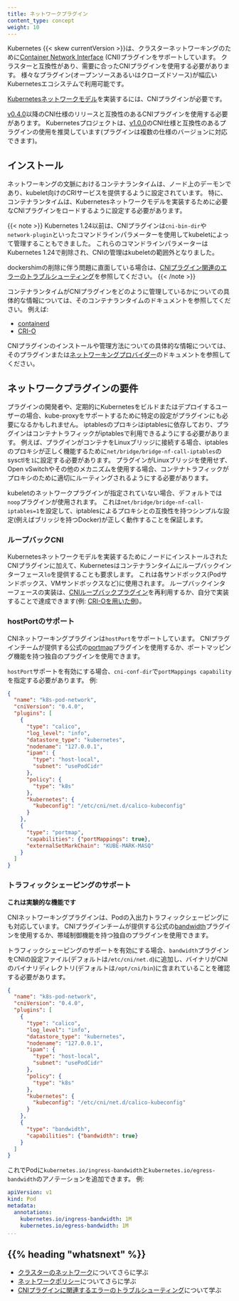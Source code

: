 ```yaml
---
title: ネットワークプラグイン
content_type: concept
weight: 10
---
```



<!-- overview -->

Kubernetes {{< skew currentVersion >}}は、クラスターネットワーキングのために[Container Network Interface](https://github.com/containernetworking/cni) (CNI)プラグインをサポートしています。
クラスターと互換性があり、需要に合ったCNIプラグインを使用する必要があります。
様々なプラグイン(オープンソースあるいはクローズドソース)が幅広いKubernetesエコシステムで利用可能です。

[Kubernetesネットワークモデル](/ja/docs/concepts/services-networking/#the-kubernetes-network-model)を実装するには、CNIプラグインが必要です。

[v0.4.0](https://github.com/containernetworking/cni/blob/spec-v0.4.0/SPEC.md)以降のCNI仕様のリリースと互換性のあるCNIプラグインを使用する必要があります。
Kubernetesプロジェクトは、[v1.0.0](https://github.com/containernetworking/cni/blob/spec-v1.0.0/SPEC.md)のCNI仕様と互換性のあるプラグインの使用を推奨しています(プラグインは複数の仕様のバージョンに対応できます)。

<!-- body -->

## インストール

ネットワーキングの文脈におけるコンテナランタイムは、ノード上のデーモンであり、kubelet向けのCRIサービスを提供するように設定されています。
特に、コンテナランタイムは、Kubernetesネットワークモデルを実装するために必要なCNIプラグインをロードするように設定する必要があります。

{{< note >}}
Kubernetes 1.24以前は、CNIプラグインは`cni-bin-dir`や`network-plugin`といったコマンドラインパラメーターを使用してkubeletによって管理することもできました。
これらのコマンドラインパラメーターはKubernetes 1.24で削除され、CNIの管理はkubeletの範囲外となりました。

dockershimの削除に伴う問題に直面している場合は、[CNIプラグイン関連のエラーのトラブルシューティング](/docs/tasks/administer-cluster/migrating-from-dockershim/troubleshooting-cni-plugin-related-errors/)を参照してください。
{{< /note >}}

コンテナランタイムがCNIプラグインをどのように管理しているかについての具体的な情報については、そのコンテナランタイムのドキュメントを参照してください。
例えば:

- [containerd](https://github.com/containerd/containerd/blob/main/script/setup/install-cni)
- [CRI-O](https://github.com/cri-o/cri-o/blob/main/contrib/cni/README.md)

CNIプラグインのインストールや管理方法についての具体的な情報については、そのプラグインまたは[ネットワーキングプロバイダー](/ja/docs/concepts/cluster-administration/networking/#how-to-implement-the-kubernetes-network-model)のドキュメントを参照してください。

## ネットワークプラグインの要件

プラグインの開発者や、定期的にKubernetesをビルドまたはデプロイするユーザーの場合、kube-proxyをサポートするために特定の設定がプラグインにも必要になるかもしれません。
iptablesのプロキシはiptablesに依存しており、プラグインはコンテナトラフィックがiptablesで利用できるようにする必要があります。
例えば、プラグインがコンテナをLinuxブリッジに接続する場合、iptablesのプロキシが正しく機能するために`net/bridge/bridge-nf-call-iptables`のsysctlを`1`に設定する必要があります。
プラグインがLinuxブリッジを使用せず、Open vSwitchやその他のメカニズムを使用する場合、コンテナトラフィックがプロキシのために適切にルーティングされるようにする必要があります。

kubeletのネットワークプラグインが指定されていない場合、デフォルトでは`noop`プラグインが使用されます。
これは`net/bridge/bridge-nf-call-iptables=1`を設定して、iptablesによるプロキシとの互換性を持つシンプルな設定(例えばブリッジを持つDocker)が正しく動作することを保証します。

### ループバックCNI

Kubernetesネットワークモデルを実装するためにノードにインストールされたCNIプラグインに加えて、Kubernetesはコンテナランタイムにループバックインターフェース`lo`を提供することも要求します。
これは各サンドボックス(Podサンドボックス、VMサンドボックスなど)に使用されます。
ループバックインターフェースの実装は、[CNIループバックプラグイン](https://github.com/containernetworking/plugins/blob/master/plugins/main/loopback/loopback.go)を再利用するか、自分で実装することで達成できます(例: [CRI-Oを用いた例](https://github.com/cri-o/ocicni/blob/release-1.24/pkg/ocicni/util_linux.go#L91))。

### hostPortのサポート

CNIネットワーキングプラグインは`hostPort`をサポートしています。
CNIプラグインチームが提供する公式の[portmap](https://github.com/containernetworking/plugins/tree/master/plugins/meta/portmap)プラグインを使用するか、ポートマッピング機能を持つ独自のプラグインを使用できます。

`hostPort`サポートを有効にする場合、`cni-conf-dir`で`portMappings capability`を指定する必要があります。
例:

```json
{
  "name": "k8s-pod-network",
  "cniVersion": "0.4.0",
  "plugins": [
    {
      "type": "calico",
      "log_level": "info",
      "datastore_type": "kubernetes",
      "nodename": "127.0.0.1",
      "ipam": {
        "type": "host-local",
        "subnet": "usePodCidr"
      },
      "policy": {
        "type": "k8s"
      },
      "kubernetes": {
        "kubeconfig": "/etc/cni/net.d/calico-kubeconfig"
      }
    },
    {
      "type": "portmap",
      "capabilities": {"portMappings": true},
      "externalSetMarkChain": "KUBE-MARK-MASQ"
    }
  ]
}
```

### トラフィックシェーピングのサポート

**これは実験的な機能です**

CNIネットワーキングプラグインは、Podの入出力トラフィックシェーピングにも対応しています。
CNIプラグインチームが提供する公式の[bandwidth](https://github.com/containernetworking/plugins/tree/master/plugins/meta/bandwidth)プラグインを使用するか、帯域制御機能を持つ独自のプラグインを使用できます。

トラフィックシェーピングのサポートを有効にする場合、`bandwidth`プラグインをCNIの設定ファイル(デフォルトは`/etc/cni/net.d`)に追加し、バイナリがCNIのバイナリディレクトリ(デフォルトは`/opt/cni/bin`)に含まれていることを確認する必要があります。

```json
{
  "name": "k8s-pod-network",
  "cniVersion": "0.4.0",
  "plugins": [
    {
      "type": "calico",
      "log_level": "info",
      "datastore_type": "kubernetes",
      "nodename": "127.0.0.1",
      "ipam": {
        "type": "host-local",
        "subnet": "usePodCidr"
      },
      "policy": {
        "type": "k8s"
      },
      "kubernetes": {
        "kubeconfig": "/etc/cni/net.d/calico-kubeconfig"
      }
    },
    {
      "type": "bandwidth",
      "capabilities": {"bandwidth": true}
    }
  ]
}
```

これでPodに`kubernetes.io/ingress-bandwidth`と`kubernetes.io/egress-bandwidth`のアノテーションを追加できます。
例:

```yaml
apiVersion: v1
kind: Pod
metadata:
  annotations:
    kubernetes.io/ingress-bandwidth: 1M
    kubernetes.io/egress-bandwidth: 1M
...
```

## {{% heading "whatsnext" %}}

- [クラスターのネットワーク](/ja/docs/concepts/cluster-administration/networking/)についてさらに学ぶ
- [ネットワークポリシー](/ja/docs/concepts/services-networking/network-policies/)についてさらに学ぶ
- [CNIプラグインに関連するエラーのトラブルシューティング](/docs/tasks/administer-cluster/migrating-from-dockershim/troubleshooting-cni-plugin-related-errors/)について学ぶ
